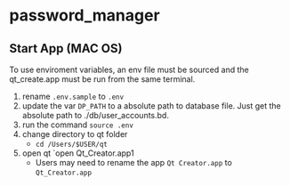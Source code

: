 # password_manager

## Start App (MAC OS)

To use enviroment variables, an env file must be sourced and the qt_create.app must be run from the same terminal. 

1. rename `.env.sample` to `.env`
2. update the var `DP_PATH` to a absolute path to database file. Just get the absolute path to ./db/user_accounts.bd. 
3. run the command `source .env`
4. change directory to qt folder
    - `cd /Users/$USER/qt`
5. open qt `open Qt_Creator.app1
    - Users may need to rename the app `Qt Creator.app` to `Qt_Creator.app`